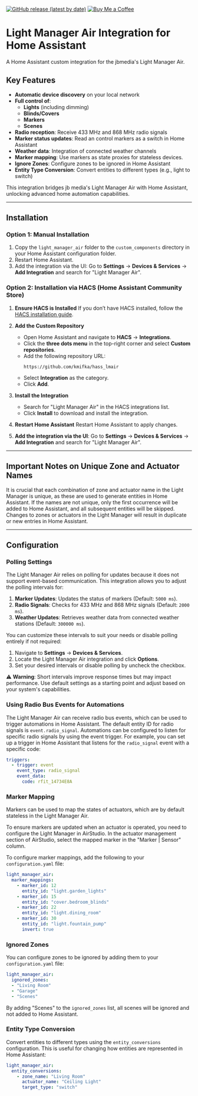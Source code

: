[![GitHub release (latest by date)](https://img.shields.io/github/v/release/kmifka/hass_lmair)](https://github.com/kmifka/hass_lmair/releases/latest)
[![Buy Me a Coffee](https://img.shields.io/badge/Buy%20Me%20a%20Coffee-FFDD00?style=flat&logo=buy-me-a-coffee&logoColor=black)](https://buymeacoffee.com/kmifka)

# Light Manager Air Integration for Home Assistant

A Home Assistant custom integration for the jbmedia's Light Manager Air.

## Key Features

- **Automatic device discovery** on your local network
- **Full control of**:
  - **Lights** (including dimming)
  - **Blinds/Covers**
  - **Markers**
  - **Scenes**
- **Radio reception**: Receive 433 MHz and 868 MHz radio signals
- **Marker status updates**: Read an control markers as a switch in Home Assistant
- **Weather data**: Integration of connected weather channels
- **Marker mapping**: Use markers as state proxies for stateless devices.
- **Ignore Zones**: Configure zones to be ignored in Home Assistant
- **Entity Type Conversion**: Convert entities to different types (e.g., light to switch)

This integration bridges jb media's Light Manager Air with Home Assistant, unlocking advanced home automation capabilities.

---

## Installation

### Option 1: Manual Installation

1. Copy the `light_manager_air` folder to the `custom_components` directory in your Home Assistant configuration folder.
2. Restart Home Assistant.
3. Add the integration via the UI:
   Go to **Settings** → **Devices & Services** → **Add Integration** and search for "Light Manager Air".

### Option 2: Installation via HACS (Home Assistant Community Store)

1. **Ensure HACS is Installed**
   If you don’t have HACS installed, follow the [HACS installation guide](https://hacs.xyz/docs/use/).

2. **Add the Custom Repository**
   - Open Home Assistant and navigate to **HACS** → **Integrations**.
   - Click the **three dots menu** in the top-right corner and select **Custom repositories**.
   - Add the following repository URL:
     ```
     https://github.com/kmifka/hass_lmair
     ```
   - Select **Integration** as the category.
   - Click **Add**.

3. **Install the Integration**
   - Search for "Light Manager Air" in the HACS integrations list.
   - Click **Install** to download and install the integration.

4. **Restart Home Assistant**
   Restart Home Assistant to apply changes.

5. **Add the integration via the UI**:
   Go to **Settings** → **Devices & Services** → **Add Integration** and search for "Light Manager Air".

---

## Important Notes on Unique Zone and Actuator Names

It is crucial that each combination of zone and actuator name in the Light Manager is unique, as these are used to generate entities in Home Assistant. If the names are not unique, only the first occurrence will be added to Home Assistant, and all subsequent entities will be skipped. Changes to zones or actuators in the Light Manager will result in duplicate or new entries in Home Assistant.

---

## Configuration

### Polling Settings

The Light Manager Air relies on polling for updates because it does not support event-based communication. This integration allows you to adjust the polling intervals for:

1. **Marker Updates**: Updates the status of markers (Default: `5000 ms`).
2. **Radio Signals**: Checks for 433 MHz and 868 MHz signals (Default: `2000 ms`).
3. **Weather Updates**: Retrieves weather data from connected weather stations (Default: `300000 ms`).

You can customize these intervals to suit your needs or disable polling entirely if not required:

1. Navigate to **Settings** → **Devices & Services**.
2. Locate the Light Manager Air integration and click **Options**.
3. Set your desired intervals or disable polling by uncheck the checkbox.

⚠️ **Warning**: Short intervals improve response times but may impact performance. Use default settings as a starting point and adjust based on your system's capabilities.

### Using Radio Bus Events for Automations

The Light Manager Air can receive radio bus events, which can be used to trigger automations in Home Assistant. The default entity ID for radio signals is `event.radio_signal`. Automations can be configured to listen for specific radio signals by using the event trigger. For example, you can set up a trigger in Home Assistant that listens for the `radio_signal` event with a specific code:

```yaml
triggers:
  - trigger: event
    event_type: radio_signal
    event_data:
      code: rfit_14734E8A
```

### Marker Mapping

Markers can be used to map the states of actuators, which are by default stateless in the Light Manager Air. 

To ensure markers are updated when an actuator is operated, you need to configure the Light Manager in AirStudio. In the actuator management section of AirStudio, select the mapped marker in the "Marker | Sensor" column.

To configure marker mappings, add the following to your `configuration.yaml` file:

```yaml
light_manager_air:
  marker_mappings:
    - marker_id: 12
      entity_id: "light.garden_lights"
    - marker_id: 15
      entity_id: "cover.bedroom_blinds"
    - marker_id: 22
      entity_id: "light.dining_room"
    - marker_id: 30
      entity_id: "light.fountain_pump"
      invert: true
```

### Ignored Zones

You can configure zones to be ignored by adding them to your `configuration.yaml` file:

```yaml
light_manager_air:
  ignored_zones:
  - "Living Room"
  - "Garage"
  - "Scenes"
```

By adding "Scenes" to the `ignored_zones` list, all scenes will be ignored and not added to Home Assistant.

### Entity Type Conversion

Convert entities to different types using the `entity_conversions` configuration. This is useful for changing how entities are represented in Home Assistant:

```yaml
light_manager_air:
  entity_conversions:
    - zone_name: "Living Room"
      actuator_name: "Ceiling Light"
      target_type: "switch"
```